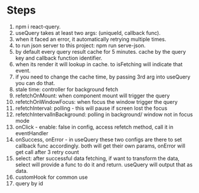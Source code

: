 # Steps

1. npm i react-query.
2. useQuery takes at least two args: (uniqueId, callback func).
3. when it faced an error, it automatically retrying multiple times.
4. to run json server to this project: npm run serve-json.
5. by default every query result cache for 5 minutes. cache by the query key and callback function identifier.
6. when its render it will lookup in cache. to isFetching will indicate that event.
7. if you need to change the cache time, by passing 3rd arg into useQuery you can do that.
8. stale time: controller for background fetch
9. refetchOnMount: when component mount will trigger the query
10. refetchOnWindowFocus: when focus the window trigger the query
11. refetchInterval: polling - this will pause if screen lost the focus
12. refetchIntervalInBackground: polling in background/ window not in focus mode
13. onClick - enable: false in config, access refetch method, call it in eventHandler
14. onSuccess, onError - in useQuery these two configs are there to set callback func accordingly. both will get their own params, onError will get call after 3 retry count
15. select: after successful data fetching, if want to transform the data, select will provide a func to do it and return. useQuery will output that as data.
16. customHook for common use 
17. query by id